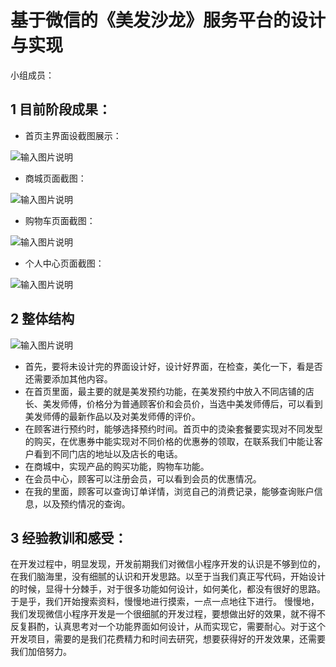 # 基于微信的《美发沙龙》服务平台的设计与实现

小组成员：

## 1 目前阶段成果：
- 首页主界面设截图展示：

![输入图片说明](https://images.gitee.com/uploads/images/2020/0912/232812_fdebb912_7410561.png "屏幕截图.png")

- 商城页面截图：

![输入图片说明](https://images.gitee.com/uploads/images/2020/0912/233330_30a3c69a_7410561.png "屏幕截图.png")

- 购物车页面截图：

![输入图片说明](https://images.gitee.com/uploads/images/2020/0912/233434_96c819c7_7410561.png "屏幕截图.png")

- 个人中心页面截图：

![输入图片说明](https://images.gitee.com/uploads/images/2020/0912/233522_f1c8fef5_7410561.png "屏幕截图.png")

## 2 整体结构

![输入图片说明](https://images.gitee.com/uploads/images/2020/0912/233811_a60f1511_7410561.png "屏幕截图.png")

- 首先，要将未设计完的界面设计好，设计好界面，在检查，美化一下，看是否还需要添加其他内容。
- 在首页里面，最主要的就是美发预约功能，在美发预约中放入不同店铺的店长、美发师傅，价格分为普通顾客价和会员价，当选中美发师傅后，可以看到美发师傅的最新作品以及对美发师傅的评价。
- 在顾客进行预约时，能够选择预约时间。首页中的烫染套餐要实现对不同发型的购买，在优惠券中能实现对不同价格的优惠券的领取，在联系我们中能让客户看到不同门店的地址以及店长的电话。
- 在商城中，实现产品的购买功能，购物车功能。
- 在会员中心，顾客可以注册会员，可以看到会员的优惠情况。
- 在我的里面，顾客可以查询订单详情，浏览自己的消费记录，能够查询账户信息，以及预约情况的查询。

## 3 经验教训和感受：
在开发过程中，明显发现，开发前期我们对微信小程序开发的认识是不够到位的，在我们脑海里，没有细腻的认识和开发思路。以至于当我们真正写代码，开始设计的时候，显得十分棘手，对于很多功能如何设计，如何美化，都没有很好的思路。于是乎，我们开始搜索资料，慢慢地进行摸索，一点一点地往下进行。
慢慢地，我们发现微信小程序开发是一个很细腻的开发过程，要想做出好的效果，就不得不反复斟酌，认真思考对一个功能界面如何设计，从而实现它，需要耐心。对于这个开发项目，需要的是我们花费精力和时间去研究，想要获得好的开发效果，还需要我们加倍努力。

